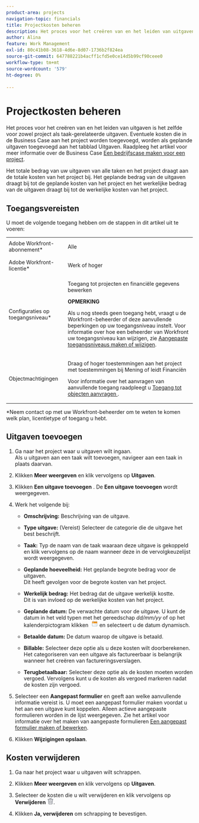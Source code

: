```yaml
---
product-area: projects
navigation-topic: financials
title: Projectkosten beheren
description: Het proces voor het creëren van en het leiden van uitgaven is het zelfde voor zowel project als taak-gerelateerde uitgaven. Eventuele kosten die in de Business Case aan het project worden toegevoegd, worden als geplande uitgaven toegevoegd aan het tabblad Uitgaven. Raadpleeg het artikel Een bedrijfscase maken voor een project voor meer informatie over de Business Case.
author: Alina
feature: Work Management
exl-id: 80c41b08-3618-4d6e-8d07-1736b2f824ea
source-git-commit: 647788221b4acff1cfd5e0ce14d5b99cf90ceee0
workflow-type: tm+mt
source-wordcount: '579'
ht-degree: 0%

---
```


# Projectkosten beheren

Het proces voor het creëren van en het leiden van uitgaven is het zelfde voor zowel project als taak-gerelateerde uitgaven. Eventuele kosten die in de Business Case aan het project worden toegevoegd, worden als geplande uitgaven toegevoegd aan het tabblad Uitgaven. Raadpleeg het artikel voor meer informatie over de Business Case [Een bedrijfscase maken voor een project](../../../manage-work/projects/define-a-business-case/create-business-case.md).

Het totale bedrag van uw uitgaven van alle taken en het project draagt aan de totale kosten van het project bij. Het geplande bedrag van de uitgaven draagt bij tot de geplande kosten van het project en het werkelijke bedrag van de uitgaven draagt bij tot de werkelijke kosten van het project.

## Toegangsvereisten

U moet de volgende toegang hebben om de stappen in dit artikel uit te voeren:

<table style="table-layout:auto"> 
 <col> 
 <col> 
 <tbody> 
  <tr> 
   <td role="rowheader">Adobe Workfront-abonnement*</td> 
   <td> <p>Alle</p> </td> 
  </tr> 
  <tr> 
   <td role="rowheader">Adobe Workfront-licentie*</td> 
   <td> <p>Werk of hoger </p> </td> 
  </tr> 
  <tr> 
   <td role="rowheader">Configuraties op toegangsniveau*</td> 
   <td> <p>Toegang tot projecten en financiële gegevens bewerken</p> <p><b>OPMERKING</b> </p>
   <p> Als u nog steeds geen toegang hebt, vraagt u de Workfront-beheerder of deze aanvullende beperkingen op uw toegangsniveau instelt. Voor informatie over hoe een beheerder van Workfront uw toegangsniveau kan wijzigen, zie <a href="../../../administration-and-setup/add-users/configure-and-grant-access/create-modify-access-levels.md" class="MCXref xref">Aangepaste toegangsniveaus maken of wijzigen</a>.</p> </td> 
  </tr> 
  <tr> 
   <td role="rowheader">Objectmachtigingen</td> 
   <td> <p>Draag of hoger toestemmingen aan het project met toestemmingen bij Mening of leidt Financiën</p> <p>Voor informatie over het aanvragen van aanvullende toegang raadpleegt u <a href="../../../workfront-basics/grant-and-request-access-to-objects/request-access.md" class="MCXref xref">Toegang tot objecten aanvragen </a>.</p> </td> 
  </tr> 
 </tbody> 
</table>

&#42;Neem contact op met uw Workfront-beheerder om te weten te komen welk plan, licentietype of toegang u hebt.

## Uitgaven toevoegen

1. Ga naar het project waar u uitgaven wilt ingaan.\
   Als u uitgaven aan een taak wilt toevoegen, navigeer aan een taak in plaats daarvan. 
1. Klikken **Meer weergeven** en klik vervolgens op **Uitgaven**.
1. Klikken **Een uitgave toevoegen** .
De **Een uitgave toevoegen** wordt weergegeven.
1. Werk het volgende bij:

   * **Omschrijving:** Beschrijving van de uitgave.

   * **Type uitgave:** (Vereist) Selecteer de categorie die de uitgave het best beschrijft.
   * **Taak:** Typ de naam van de taak waaraan deze uitgave is gekoppeld en klik vervolgens op de naam wanneer deze in de vervolgkeuzelijst wordt weergegeven.
   * **Geplande hoeveelheid:** Het geplande begrote bedrag voor de uitgaven.\
     Dit heeft gevolgen voor de begrote kosten van het project.

   * **Werkelijk bedrag:** Het bedrag dat de uitgave werkelijk kostte.\
     Dit is van invloed op de werkelijke kosten van het project.

   * **Geplande datum:** De verwachte datum voor de uitgave. U kunt de datum in het veld typen met het gereedschap *dd/mm/yy* of op het kalenderpictogram klikken  ![](assets/calendar-icon.png) en selecteert u de datum dynamisch.

   * **Betaalde datum:** De datum waarop de uitgave is betaald.
   * **Billable:** Selecteer deze optie als u deze kosten wilt doorberekenen. Het categoriseren van een uitgave als factureerbaar is belangrijk wanneer het creëren van factureringsverslagen.
   * **Terugbetaalbaar:** Selecteer deze optie als de kosten moeten worden vergoed. Vervolgens kunt u de kosten als vergoed markeren nadat de kosten zijn vergoed.

1. Selecteer een **Aangepast formulier** en geeft aan welke aanvullende informatie vereist is. U moet een aangepast formulier maken voordat u het aan een uitgave kunt koppelen. Alleen actieve aangepaste formulieren worden in de lijst weergegeven. Zie het artikel voor informatie over het maken van aangepaste formulieren [Een aangepast formulier maken of bewerken](../../../administration-and-setup/customize-workfront/create-manage-custom-forms/create-or-edit-a-custom-form.md).

1. Klikken **Wijzigingen opslaan**.

## Kosten verwijderen

1. Ga naar het project waar u uitgaven wilt schrappen.
1. Klikken **Meer weergeven** en klik vervolgens op **Uitgaven**.
1. Selecteer de kosten die u wilt verwijderen en klik vervolgens op **Verwijderen** ![Verwijderen](assets/delete.png).

1. Klikken **Ja, verwijderen** om schrapping te bevestigen.
